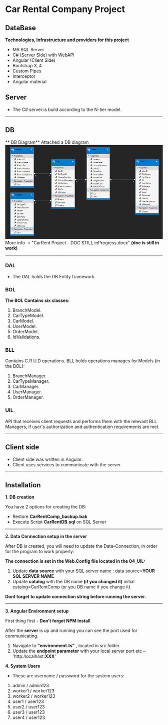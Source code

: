 
# Car Rental Company Project

## DataBase
**Technologies, Infrastructure and providers for this project**
* MS SQL Server
* C# (Server Side) with WebAPI
* Angular (Client Side)
* Bootstrap 3, 4
* Custom Pipes
* Interceptor
* Angular material

## Server
* The C# server is build according to the N-tier model.

***
## DB
** DB  Diagram**
Attached a DB diagram 
![Screenshot]( DB-Diagram.PNG)
More info -> "CarRent Project - DOC STILL inProgress.docx" **(doc is still in work)** 
***
### DAL
* The DAL holds the DB Entity framework.

### BOL
**The BOL Contains six classes:** 
1. BranchModel.
2. CarTypeModel.
3. CarModel.
4. UserModel.
5. OrderModel.
6. IdValidations.

### BLL
Contains C.R.U.D operations.
BLL holds operations manages for Models (in the BOL):
1. BranchManager.
2. CarTypeManager.
3. CarManager.
4. UserManager.
5. OrderManager.

### UIL
API that receives client requests and performs them with the relevant BLL Managers, if user's authorization and authentication requirements are met.
 
***
## Client side
* Client side was written in Angular.
* Client uses services to communicate with the server.
 

***
## Installation
**1. DB creation**

You have 2 options for creating the DB:
* Restore **CarRentComp_backup.bak**
* Execute Script **CarRentDB.sql** on SQL Server 
***


**2. Data Connection setup  in the server**

After DB is created, you will need to update the Data-Connection, in order for the program to work properly:

**The connection is set in the Web.Config file located in the 04_UIL:**
1. Update **data source** with your SQL server name  : data source=**YOUR SQL SERVER NAME**
2. Update **catalog** with the DB name **(if you changed it)** initial catalog=CarRentComp (or you DB name if you change it)

**Dont forget to update connection string before running the server.**
***

**3. Angular Environment setup**

First thing first - **Don’t forget NPM Install**

After the **server** is up and running  you can see the port used for communicating.

1. Navigate to **"environment.ts"** , located in src folder.
2. Update the **endpoint parameter** with your local server port
etc – 'http:/localhost:**XXX**'

**4. System Users**
* These are username / password for the system users:
1. admin / admin123
2. worker1 /  worker123
3. worker2 / worker123
4. user1 / user123
5. user2 / user123
6. user3 / user123
7. user4 / user123

